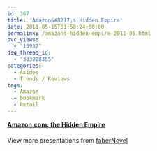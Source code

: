 ```yaml
---
id: 367
title: 'Amazon&#8217;s Hidden Empire'
date: 2011-05-15T01:58:24+00:00
permalink: /amazons-hidden-empire-2011-05.html
pvc_views:
  - "13937"
dsq_thread_id:
  - "303928365"
categories:
  - Asides
  - Trends / Reviews
tags:
  - Amazon
  - bookmark
  - Retail
---
```

<div style="width:425px">
  <strong><a href="http://www.slideshare.net/faberNovel/amazoncom-the-hidden-empire" title="Amazon.com: the Hidden Empire">Amazon.com: the Hidden Empire</a></strong> </p> 
  
  <div style="padding:5px 0 12px">
    View more presentations from <a href="http://www.slideshare.net/faberNovel">faberNovel</a>
  </div></p>
</div>
